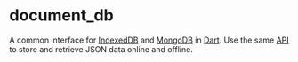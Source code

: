# document_db

A common interface for [IndexedDB](https://developer.mozilla.org/en/IndexedDB)
and [MongoDB](https://www.mongodb.org/) in [Dart](https://www.dartlang.org/).
Use the same [API](https://www.dartdocs.org/documentation/document_db/latest/index.html)
to store and retrieve JSON data online and offline.